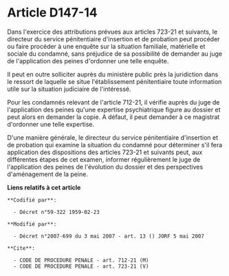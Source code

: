 # Article D147-14

Dans l'exercice des attributions prévues aux articles 723-21 et suivants, le directeur du service pénitentiaire d'insertion
et de probation peut procéder ou faire procéder à une enquête sur la situation familiale, matérielle et sociale du condamné,
sans préjudice de sa possibilité de demander au juge de l'application des peines d'ordonner une telle enquête.

Il peut en outre solliciter auprès du ministère public près la juridiction dans le ressort de laquelle se situe
l'établissement pénitentiaire toute information utile sur la situation judiciaire de l'intéressé.

Pour les condamnés relevant de l'article 712-21, il vérifie auprès du juge de l'application des peines qu'une expertise
psychiatrique figure au dossier et peut alors en demander la copie. A défaut, il peut demander à ce magistrat d'ordonner une
telle expertise.

D'une manière générale, le directeur du service pénitentiaire d'insertion et de probation qui examine la situation du
condamné pour déterminer s'il fera application des dispositions des articles 723-21 et suivants peut, aux différentes étapes
de cet examen, informer régulièrement le juge de l'application des peines de l'évolution du dossier et des perspectives
d'aménagement de la peine.

**Liens relatifs à cet article**

	**Codifié par**:

	  - Décret n°59-322 1959-02-23

	**Modifié par**:

	  - Décret n°2007-699 du 3 mai 2007 - art. 13 () JORF 5 mai 2007

	**Cite**:

	  - CODE DE PROCEDURE PENALE - art. 712-21 (M)
	  - CODE DE PROCEDURE PENALE - art. 723-21 (V)
